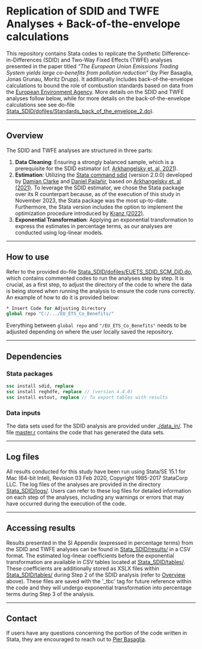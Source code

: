# Replication of SDID and TWFE Analyses + Back-of-the-envelope calculations

This repository contains Stata codes to replicate the Synthetic Difference-in-Differences (SDID) and Two-Way Fixed Effects (TWFE) analyses presented in the paper titled *“The European Union Emissions Trading System yields large co-benefits from pollution reduction”* (by Pier Basaglia, Jonas Grunau, Moritz Drupp). It additionally includes back-of-the-envelope calculations to bound the role of combustion standards based on data from the [European Environment Agency]([https://www.damianclarke.net/](https://sdi.eea.europa.eu/data/63a14e09-d1f5-490d-80cf-6921e4e69551?path=%2FUser%20friendly%20.csv%20file)). More details on the SDID and TWFE analyses follow below, while for more details on the back-of-the-envelope calculations see see do-file [Stata_SDID/dofiles/Standards_back_of_the_envelope_2.do](/Stata_SDID/dofiles/Standards_back_of_the_envelope_2.do)).

---

## Overview

The SDID and TWFE analyses are structured in three parts:

1. **Data Cleaning**: Ensuring a strongly balanced sample, which is a prerequisite for the SDID estimator (cf. [Arkhangelsky et. al, 2021](https://www.aeaweb.org/articles?id=10.1257/aer.20190159)).
2. **Estimation**: Utilizing the [Stata command sdid](https://github.com/Daniel-Pailanir/sdid) (version 2.0.0) developed by [Damian Clarke](https://www.damianclarke.net/) and [Daniel Pailañir](https://daniel-pailanir.github.io/), based on [Arkhangelsky et. al (2021)](https://www.aeaweb.org/articles?id=10.1257/aer.20190159). To leverage the SDID estimator, we chose the Stata package over its R counterpart because, as of the execution of this study in November 2023, the Stata package was the most up-to-date. Furthermore, the Stata version includes the option to implement the optimization procedure introduced by [Kranz (2022)](https://github.com/skranz/xsynthdid/tree/main/paper).
3. **Exponential Transformation**: Applying an exponential transformation to express the estimates in percentage terms, as our analyses are conducted using log-linear models.

---

## How to use

Refer to the provided do-file [Stata_SDID/dofiles/EUETS_SDID_SCM_DiD.do](/Stata_SDID/dofiles/EUETS_SDID_SCM_DiD.do), which contains commented codes to run the analyses step by step. It is crucial, as a first step, to adjust the directory of the code to where the data is being stored when running the analysis to ensure the code runs correctly. An example of how to do it is provided below:

```Stata
* Insert Code for Adjusting Directory
global repo "C:/.../EU_ETS_Co_Benefits/"
```

Everything between `global repo` and `"/EU_ETS_Co_Benefits"` needs to be adjusted depending on where the user locally saved the repository.

---

## Dependencies

### Stata packages

```Stata
ssc install sdid, replace
ssc install reghdfe, replace // (version 4.4.0)
ssc install estout, replace // To export tables with results
```

### Data inputs

The data sets used for the SDID analysis are provided under [./data_in/](https://github.com/ccs282/EU_ETS_Co_Benefits/tree/main/Stata_SDID/data_in). The file [master.r](https://github.com/ccs282/EU_ETS_Co_Benefits/blob/main/master.r) contains the code that has generated the data sets.

---

## Log files

All results conducted for this study have been run using Stata/SE 15.1 for Mac (64-bit Intel), Revision 03 Feb 2020, Copyright 1985-2017 StataCorp LLC. The log files of the analyses are provided in the directory [Stata_SDID/logs/](/Stata_SDID/logs/).
Users can refer to these log files for detailed information on each step of the analyses, including any warnings or errors that may have occurred during the execution of the code.

---

## Accessing results

Results presented in the SI Appendix (expressed in percentage terms) from the SDID and TWFE analyses can be found in [Stata_SDID/results/](/Stata_SDID/results/) in a CSV format. The estimated log-linear coefficients before the exponential transformation are available in CSV tables located at [Stata_SDID/tables/](/Stata_SDID/tables/). These coefficients are additionally stored as XSLX files within [Stata_SDID/tables/](/Stata_SDID/tables/) during Step 2 of the SDID analysis (refer to [Overview](#overview) above). These files are saved with the '_tbc' tag for future reference within the code and they will undergo exponential transformation into percentage terms during Step 3 of the analysis.

---

## Contact

If users have any questions concerning the portion of the code written in Stata, they are encouraged to reach out to [Pier Basaglia](mailto:piero.basaglia@uni-hamburg.de).
